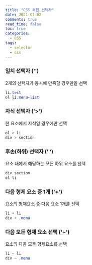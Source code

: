 ```yaml
---
title: "CSS 복합 선택자"
date: 2021-01-02
comments: true
read_time: false
toc: true
categories:
  - CSS
tags:
  - selector
  - css
---
```


### 일치 선택자 ('')

2개의 선택자가 동시에 만족할 경우만을 선택

```css
li.test
ol li.menu-list
```

### 자식 선택자 ('>')

한 요소에서 자식일 경우에만 선택

```css
ol > li
div > section
```

### 후손(하위) 선택자 (' ')

요소 내에서 해당하는 모든 하위 요소를 선택

```css
div section
ol li
```

### 다음 형제 요소 중 1개 ('+')

요소의 형제요소 중 다음 요소 1개를 선택

```css
li + li
div + .menu
```

### 다음 모든 형제 요소 선택 ('~')

요소의 다음 모든 형제요소를 선택

```css
li ~ li
div ~ .menu
```
